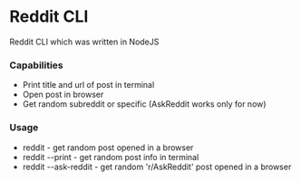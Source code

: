 
# Reddit CLI

Reddit CLI which was written in NodeJS

### Capabilities

 - Print title and url of post in terminal
 - Open post in browser
 - Get random subreddit or specific (AskReddit works only for now)

### Usage

- reddit - get random post opened in a browser
- reddit --print - get random post info in terminal
- reddit --ask-reddit - get random 'r/AskReddit' post opened in a browser


 

